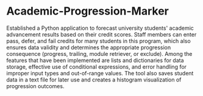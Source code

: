 # Academic-Progression-Marker

Established a Python application to forecast university students' academic advancement results based on their credit scores. Staff members can enter pass, defer, and fail credits for many students in this program, which also ensures data validity and determines the appropriate progression consequence (progress, trailing, module retriever, or exclude). Among the features that have been implemented are lists and dictionaries for data storage, effective use of conditional expressions, and error handling for improper input types and out-of-range values. The tool also saves student data in a text file for later use and creates a histogram visualization of progression outcomes.
